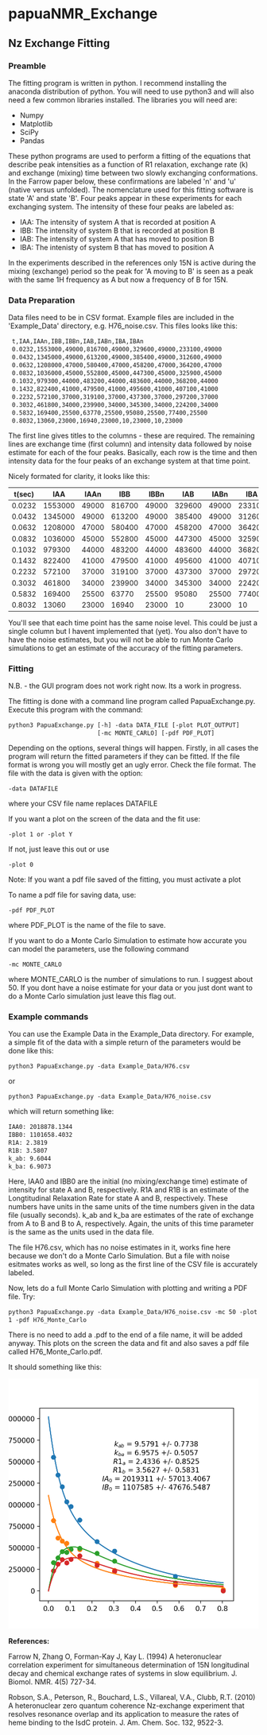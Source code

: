 # papuaNMR_Exchange

## Nz Exchange Fitting

### Preamble

The fitting program is written in python. I recommend installing the anaconda distribution of python. You will need to use python3 and will also need a few common libraries installed.  The libraries you will need are:

* Numpy
* Matplotlib
* SciPy
* Pandas

These python programs are used to perform a fitting of the equations that describe peak intensities as a function of R1 relaxation,  exchange rate (k) and exchange (mixing) time between two slowly exchanging conformations. In the Farrow paper below, these confirmations are labeled 'n' and 'u' (native versus unfolded). The nomenclature used for this fitting software is state 'A' and state 'B'. Four peaks appear in these experiments for each exchanging system. The intensity of these four peaks are labeled as:

* IAA: The intensity of system A that is recorded at position A
* IBB: The intensity of system B that is recorded at position B
* IAB: The intensity of system A that has moved to position B
* IBA: The intenisty of system B that has moved to position A

In the experiments described in the references only 15N is active during the mixing (exchange) period so the peak for 'A moving to B' is seen as a peak with the same 1H frequency as A but now a frequency of B for 15N. 

### Data Preparation

Data files need to be in CSV format. Example files are included in the 'Example_Data' directory, e.g. H76_noise.csv. This files looks like this:
```
 t,IAA,IAAn,IBB,IBBn,IAB,IABn,IBA,IBAn 
 0.0232,1553000,49000,816700,49000,329600,49000,233100,49000
 0.0432,1345000,49000,613200,49000,385400,49000,312600,49000
 0.0632,1208000,47000,580400,47000,458200,47000,364200,47000
 0.0832,1036000,45000,552800,45000,447300,45000,325900,45000
 0.1032,979300,44000,483200,44000,483600,44000,368200,44000
 0.1432,822400,41000,479500,41000,495600,41000,407100,41000
 0.2232,572100,37000,319100,37000,437300,37000,297200,37000
 0.3032,461800,34000,239900,34000,345300,34000,224200,34000
 0.5832,169400,25500,63770,25500,95080,25500,77400,25500
 0.8032,13060,23000,16940,23000,10,23000,10,23000
 ```

The first line gives titles to the columns - these are required. The remaining lines are exchange time (first column) and intensity data followed by noise estimate for each of the four peaks. Basically, each row is the time and then intensity data for the four peaks of an exchange system at that time point.  

Nicely formated for clarity, it looks like this:

|     t(sec)    |      IAA      |       IAAn    |      IBB      |      IBBn     |      IAB      |       IABn    |      IBA      |      IBAn     |
| --------- | --------- | --------- | --------- | --------- | --------- | --------- | --------- | ---------    |
|0.0232|1553000|49000|816700|49000|329600|49000|233100|49000|
|0.0432|1345000|49000|613200|49000|385400|49000|312600|49000|
|0.0632|1208000|47000|580400|47000|458200|47000|364200|47000|
|0.0832|1036000|45000|552800|45000|447300|45000|325900|45000|
|0.1032|979300|44000|483200|44000|483600|44000|368200|44000|
|0.1432|822400|41000|479500|41000|495600|41000|407100|41000|
|0.2232|572100|37000|319100|37000|437300|37000|297200|37000|
|0.3032|461800|34000|239900|34000|345300|34000|224200|34000|
|0.5832|169400|25500|63770|25500|95080|25500|77400|25500|
|0.8032|13060|23000|16940|23000|10|23000|10|23000|

You'll see that each time point has the same noise level. This could be just a single column but I havent implemented that (yet). You also don't have to have the noise estimates, but you will not be able to run Monte Carlo simulations to get an estimate of the accuracy of the fitting parameters. 

### Fitting

N.B. - the GUI program does not work right now. Its a work in progress.

The fitting is done with a command line program called PapuaExchange.py. Execute this program with the command:
```
python3 PapuaExchange.py [-h] -data DATA_FILE [-plot PLOT_OUTPUT]
                         [-mc MONTE_CARLO] [-pdf PDF_PLOT]
```
Depending on the options, several things will happen. Firstly, in all cases the program will return the fitted parameters if they can be fitted. If the file format is wrong you will mostly get an ugly error. Check the file format. The file with the data is given with the option:
```
-data DATAFILE
```
where your CSV file name replaces DATAFILE

If you want a plot on the screen of the data and the fit use:
```
-plot 1 or -plot Y
```
If not, just leave this out or use
```
-plot 0
```
Note: If you want a pdf file saved of the fitting, you must activate a plot 

To name a pdf file for saving data, use:
```
-pdf PDF_PLOT
```
where PDF_PLOT is the name of the file to save.

If you want to do a Monte Carlo Simulation to estimate how accurate you can model the parameters, use the following command
```
-mc MONTE_CARLO
```
where MONTE_CARLO is the number of simulations to run. I suggest about 50. If you dont have a noise estimate for your data or you just dont want to do a Monte Carlo simulation just leave this flag out. 

### Example commands

You can use the Example Data in the Example_Data directory. For example, a simple fit of the data with a simple return of the parameters would be done like this:

```
python3 PapuaExchange.py -data Example_Data/H76.csv
```
or
```
python3 PapuaExchange.py -data Example_Data/H76_noise.csv
```

which will return something like:
```
IAA0: 2018878.1344
IBB0: 1101658.4032
R1A: 2.3819
R1B: 3.5807
k_ab: 9.6044
k_ba: 6.9073
```
Here, IAA0 and IBB0 are the initial (no mixing/exchange time) estimate of intensity for state A and B, respectively. R1A and R1B is an estimate of the Longtitudinal Relaxation Rate for state A and B, respectively. These numbers have units in the same units of the time numbers given in the data file (usually seconds). k_ab and k_ba are estimates of the rate of exchange from A to B and B to A, respectively. Again, the units of this time parameter is the same as the units used in the data file. 

The file H76.csv, which has no noise estimates in it, works fine here because we don't do a Monte Carlo Simulation. But a file with noise esitmates works as well, so long as the first line of the CSV file is accurately labeled. 

Now, lets do a full Monte Carlo Simulation with plotting and writing a PDF file. Try:
```
python3 PapuaExchange.py -data Example_Data/H76_noise.csv -mc 50 -plot 1 -pdf H76_Monte_Carlo
```
There is no need to add a .pdf to the end of a file name, it will be added anyway. This plots on the screen the data and fit and also saves a pdf file called H76_Monte_Carlo.pdf.

It should something like this:

![alt text](https://raw.githubusercontent.com/nomadiq/papuaNMR_Exchange/master/Example_Data/H76_Monte_Carlo.png)

**References:**

Farrow N, Zhang O, Forman-Kay J, Kay L. (1994) A heteronuclear correlation experiment for simultaneous determination of 15N longitudinal decay and chemical exchange rates of systems in slow equilibrium. J. Biomol. NMR. 4(5) 727-34.

Robson, S.A., Peterson, R., Bouchard, L.S., Villareal, V.A., Clubb, R.T. (2010) A heteronuclear zero quantum coherence Nz-exchange experiment that resolves resonance overlap and its application to measure the rates of heme binding to the IsdC protein. J. Am. Chem. Soc. 132, 9522-3.
